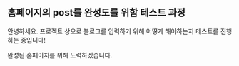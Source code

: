 ## 홈페이지의 post를 완성도를 위함 테스트 과정

<!-- readme -->

안녕하세요. 프로젝트 상으로 블로그를 입력하기 위해 어떻게 해야하는지 테스트를 진행하는 중입니다! 

완성된 홈페이지를 위해 노력하겠습니다.